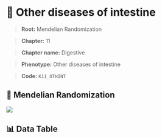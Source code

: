 # 🧪 Other diseases of intestine

> **Root:** Mendelian Randomization

> **Chapter:** 11  

> **Chapter name:** Digestive

> **Phenotype:** Other diseases of intestine  

> **Code:** `K11_OTHINT`

## 🧬 Mendelian Randomization  

<img src="/MR/Figures/Forward/K11_OTHINT.png"/>

## 📊 Data Table

<CsvTableMRF src="/MR/Data/Forward/K11_OTHINT.csv"/>
